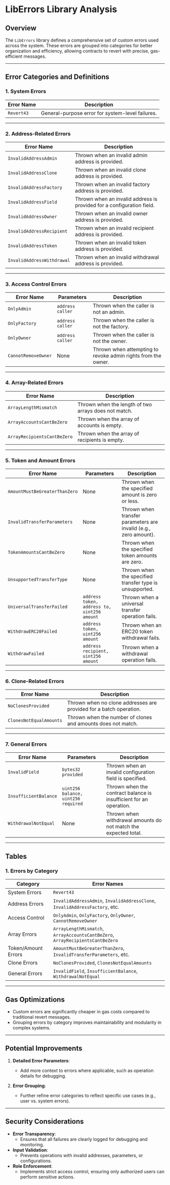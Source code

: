 # **LibErrors Library Analysis**

## Overview

The `LibErrors` library defines a comprehensive set of custom errors used across
the system. These errors are grouped into categories for better organization and
efficiency, allowing contracts to revert with precise, gas-efficient messages.

---

## **Error Categories and Definitions**

### 1. **System Errors**

| Error Name | Description                                      |
| ---------- | ------------------------------------------------ |
| `Revert43` | General-purpose error for system-level failures. |

---

### 2. **Address-Related Errors**

| Error Name                 | Description                                                           |
| -------------------------- | --------------------------------------------------------------------- |
| `InvalidAddressAdmin`      | Thrown when an invalid admin address is provided.                     |
| `InvalidAddressClone`      | Thrown when an invalid clone address is provided.                     |
| `InvalidAddressFactory`    | Thrown when an invalid factory address is provided.                   |
| `InvalidAddressField`      | Thrown when an invalid address is provided for a configuration field. |
| `InvalidAddressOwner`      | Thrown when an invalid owner address is provided.                     |
| `InvalidAddressRecipient`  | Thrown when an invalid recipient address is provided.                 |
| `InvalidAddressToken`      | Thrown when an invalid token address is provided.                     |
| `InvalidAddressWithdrawal` | Thrown when an invalid withdrawal address is provided.                |

---

### 3. **Access Control Errors**

| Error Name          | Parameters       | Description                                                   |
| ------------------- | ---------------- | ------------------------------------------------------------- |
| `OnlyAdmin`         | `address caller` | Thrown when the caller is not an admin.                       |
| `OnlyFactory`       | `address caller` | Thrown when the caller is not the factory.                    |
| `OnlyOwner`         | `address caller` | Thrown when the caller is not the owner.                      |
| `CannotRemoveOwner` | None             | Thrown when attempting to revoke admin rights from the owner. |

---

### 4. **Array-Related Errors**

| Error Name                  | Description                                          |
| --------------------------- | ---------------------------------------------------- |
| `ArrayLengthMismatch`       | Thrown when the length of two arrays does not match. |
| `ArrayAccountsCantBeZero`   | Thrown when the array of accounts is empty.          |
| `ArrayRecipientsCantBeZero` | Thrown when the array of recipients is empty.        |

---

### 5. **Token and Amount Errors**

| Error Name                    | Parameters                                  | Description                                                      |
| ----------------------------- | ------------------------------------------- | ---------------------------------------------------------------- |
| `AmountMustBeGreaterThanZero` | None                                        | Thrown when the specified amount is zero or less.                |
| `InvalidTransferParameters`   | None                                        | Thrown when transfer parameters are invalid (e.g., zero amount). |
| `TokenAmountsCantBeZero`      | None                                        | Thrown when the specified token amounts are zero.                |
| `UnsupportedTransferType`     | None                                        | Thrown when the specified transfer type is unsupported.          |
| `UniversalTransferFailed`     | `address token, address to, uint256 amount` | Thrown when a universal transfer operation fails.                |
| `WithdrawERC20Failed`         | `address token, uint256 amount`             | Thrown when an ERC20 token withdrawal fails.                     |
| `WithdrawFailed`              | `address recipient, uint256 amount`         | Thrown when a withdrawal operation fails.                        |

---

### 6. **Clone-Related Errors**

| Error Name              | Description                                                        |
| ----------------------- | ------------------------------------------------------------------ |
| `NoClonesProvided`      | Thrown when no clone addresses are provided for a batch operation. |
| `ClonesNotEqualAmounts` | Thrown when the number of clones and amounts does not match.       |

---

### 7. **General Errors**

| Error Name            | Parameters                          | Description                                                        |
| --------------------- | ----------------------------------- | ------------------------------------------------------------------ |
| `InvalidField`        | `bytes32 provided`                  | Thrown when an invalid configuration field is specified.           |
| `InsufficientBalance` | `uint256 balance, uint256 required` | Thrown when the contract balance is insufficient for an operation. |
| `WithdrawalNotEqual`  | None                                | Thrown when withdrawal amounts do not match the expected total.    |

---

## **Tables**

### 1. **Errors by Category**

| Category            | Error Names                                                                   |
| ------------------- | ----------------------------------------------------------------------------- |
| System Errors       | `Revert43`                                                                    |
| Address Errors      | `InvalidAddressAdmin`, `InvalidAddressClone`, `InvalidAddressFactory`, etc.   |
| Access Control      | `OnlyAdmin`, `OnlyFactory`, `OnlyOwner`, `CannotRemoveOwner`                  |
| Array Errors        | `ArrayLengthMismatch`, `ArrayAccountsCantBeZero`, `ArrayRecipientsCantBeZero` |
| Token/Amount Errors | `AmountMustBeGreaterThanZero`, `InvalidTransferParameters`, etc.              |
| Clone Errors        | `NoClonesProvided`, `ClonesNotEqualAmounts`                                   |
| General Errors      | `InvalidField`, `InsufficientBalance`, `WithdrawalNotEqual`                   |

---

## **Gas Optimizations**

- Custom errors are significantly cheaper in gas costs compared to traditional
  revert messages.
- Grouping errors by category improves maintainability and modularity in complex
  systems.

---

## **Potential Improvements**

1. **Detailed Error Parameters**:

   - Add more context to errors where applicable, such as operation details for
     debugging.

2. **Error Grouping**:
   - Further refine error categories to reflect specific use cases (e.g., user
     vs. system errors).

---

## **Security Considerations**

- **Error Transparency**:
  - Ensures that all failures are clearly logged for debugging and monitoring.
- **Input Validation**:
  - Prevents operations with invalid addresses, parameters, or configurations.
- **Role Enforcement**:
  - Implements strict access control, ensuring only authorized users can perform
    sensitive actions.
